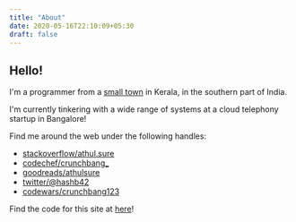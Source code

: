 ```yaml
---
title: "About"
date: 2020-05-16T22:10:09+05:30
draft: false
---
```


## Hello! 

I'm a programmer from a [small town](https://en.wikipedia.org/wiki/Muvattupuzha) in Kerala, in the southern part of India. 

I'm currently tinkering with a wide range of systems at a cloud telephony startup in Bangalore!

Find me around the web under the following handles:
* [stackoverflow/athul.sure](https://stackoverflow.com/users/3624795/athul-sure)
* [codechef/crunchbang_](https://www.codechef.com/users/crunchbang_)
* [goodreads/athulsure](http://goodreads.com/athulsure)
* [twitter/@hashb42](https://twitter.com/hashb42)
* [codewars/crunchbang123](https://www.codewars.com/users/crunchbang123)


Find the code for this site at [here](https://github.com/crunchbang/crunchbang.github.io)!
